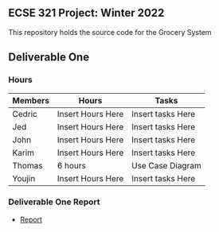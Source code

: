 ## ECSE 321 Project: Winter 2022

This repository holds the source code for the Grocery System

## Deliverable One
### Hours
| Members  | Hours | Tasks |
| ------------- | ------------- | ------------- |
| Cedric  | Insert Hours Here  | Insert tasks Here |
| Jed  | Insert Hours Here  | Insert tasks Here |
| John  | Insert Hours Here  | Insert tasks Here |
| Karim  | Insert Hours Here  | Insert tasks Here |
| Thomas  | 6 hours  | Use Case Diagram |
| Youjin  | Insert Hours Here  | Insert tasks Here |
### Deliverable One Report
* [Report](https://github.com/McGill-ECSE321-Winter2022/project-group-group-04/wiki)
